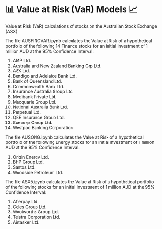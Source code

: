 # 📊 Value at Risk (VaR) Models 📈

Value at Risk (VaR) calculations of stocks on the Australian Stock Exchange (ASX).

The file AUSFINCVAR.ipynb calculates the Value at Risk of a hypothetical portfolio of the following 14 Finance stocks for an initial investment of 1 million AUD at the 95% Confidence Interval:

1. AMP Ltd.
2. Australia and New Zealand Banking Grp Ltd.
3. ASX Ltd.
4. Bendigo and Adelaide Bank Ltd.
5. Bank of Queensland Ltd.
6. Commonwealth Bank Ltd.
7. Insurance Australia Group Ltd.
8. Medibank Private Ltd.
9. Macquarie Group Ltd.
10. National Australia Bank Ltd.
11. Perpetual Ltd.
12. QBE Insurance Group Ltd.
13. Suncorp Group Ltd.
14. Westpac Banking Corporation


The file AUSONG.ipynb calculates the Value at Risk of a hypothetical portfolio of the following Energy stocks for an initial investment of 1 million AUD at the 95% Confidence Interval:

1. Origin Energy Ltd.
2. BHP Group Ltd.
3. Santos Ltd.
4. Woodside Petroleum Ltd.


The file ASX5.ipynb calculates the Value at Risk of a hypothetical portfolio of the following stocks for an initial investment of 1 million AUD at the 95% Confidence Interval:

1. Afterpay Ltd.
2. Coles Group Ltd.
3. Woolworths Group Ltd.
4. Telstra Corporation Ltd.
5. Airtasker Ltd.

 
